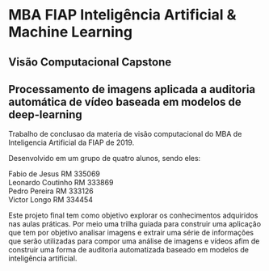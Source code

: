 # MBA FIAP Inteligência Artificial & Machine Learning

## Visão Computacional Capstone
## Processamento de imagens aplicada a auditoria automática de vídeo baseada em modelos de deep-learning

Trabalho de conclusao da materia de visão computacional do MBA de Inteligencia Artificial da FIAP de 2019.

Desenvolvido em um grupo de quatro alunos, sendo eles:

Fabio de Jesus           RM 335069      
Leonardo Coutinho        RM 333869      
Pedro Pereira            RM 333126      
Victor Longo             RM 334454      

Este projeto final tem como objetivo explorar os conhecimentos adquiridos nas aulas práticas. Por meio uma trilha guiada para construir uma aplicação que tem por objetivo analisar imagens e extrair uma série de informações que serão utilizadas para compor uma análise de imagens e vídeos afim de construir uma forma de auditoria automatizada baseado em modelos de inteligência artificial.
